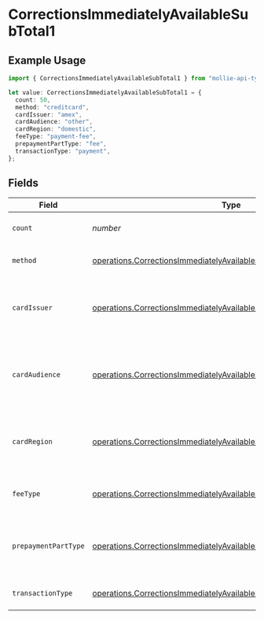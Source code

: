 # CorrectionsImmediatelyAvailableSubTotal1

## Example Usage

```typescript
import { CorrectionsImmediatelyAvailableSubTotal1 } from "mollie-api-typescript/models/operations";

let value: CorrectionsImmediatelyAvailableSubTotal1 = {
  count: 50,
  method: "creditcard",
  cardIssuer: "amex",
  cardAudience: "other",
  cardRegion: "domestic",
  feeType: "payment-fee",
  prepaymentPartType: "fee",
  transactionType: "payment",
};
```

## Fields

| Field                                                                                                                                                          | Type                                                                                                                                                           | Required                                                                                                                                                       | Description                                                                                                                                                    | Example                                                                                                                                                        |
| -------------------------------------------------------------------------------------------------------------------------------------------------------------- | -------------------------------------------------------------------------------------------------------------------------------------------------------------- | -------------------------------------------------------------------------------------------------------------------------------------------------------------- | -------------------------------------------------------------------------------------------------------------------------------------------------------------- | -------------------------------------------------------------------------------------------------------------------------------------------------------------- |
| `count`                                                                                                                                                        | *number*                                                                                                                                                       | :heavy_minus_sign:                                                                                                                                             | Number of transactions of this type                                                                                                                            | 50                                                                                                                                                             |
| `method`                                                                                                                                                       | [operations.CorrectionsImmediatelyAvailableSubTotalMethod1](../../models/operations/correctionsimmediatelyavailablesubtotalmethod1.md)                         | :heavy_minus_sign:                                                                                                                                             | Payment type of the transactions                                                                                                                               | creditcard                                                                                                                                                     |
| `cardIssuer`                                                                                                                                                   | [operations.CorrectionsImmediatelyAvailableSubTotalCardIssuer1](../../models/operations/correctionsimmediatelyavailablesubtotalcardissuer1.md)                 | :heavy_minus_sign:                                                                                                                                             | In case of payments transactions with card, the card issuer will be available                                                                                  | amex                                                                                                                                                           |
| `cardAudience`                                                                                                                                                 | [operations.CorrectionsImmediatelyAvailableSubTotalCardAudience1](../../models/operations/correctionsimmediatelyavailablesubtotalcardaudience1.md)             | :heavy_minus_sign:                                                                                                                                             | In case of payments trnsactions with card, the card audience will be available.                                                                                | other                                                                                                                                                          |
| `cardRegion`                                                                                                                                                   | [operations.CorrectionsImmediatelyAvailableSubTotalCardRegion1](../../models/operations/correctionsimmediatelyavailablesubtotalcardregion1.md)                 | :heavy_minus_sign:                                                                                                                                             | In case of payments transactions with card, the card region will be available.                                                                                 | domestic                                                                                                                                                       |
| `feeType`                                                                                                                                                      | [operations.CorrectionsImmediatelyAvailableSubTotalFeeType1](../../models/operations/correctionsimmediatelyavailablesubtotalfeetype1.md)                       | :heavy_minus_sign:                                                                                                                                             | Present when the transaction represents a fee.                                                                                                                 | payment-fee                                                                                                                                                    |
| `prepaymentPartType`                                                                                                                                           | [operations.CorrectionsImmediatelyAvailableSubTotalPrepaymentPartType1](../../models/operations/correctionsimmediatelyavailablesubtotalprepaymentparttype1.md) | :heavy_minus_sign:                                                                                                                                             | Prepayment part: fee itself, reimbursement, discount, VAT or rounding compensation.                                                                            | fee                                                                                                                                                            |
| `transactionType`                                                                                                                                              | [operations.CorrectionsImmediatelyAvailableSubTotalTransactionType1](../../models/operations/correctionsimmediatelyavailablesubtotaltransactiontype1.md)       | :heavy_minus_sign:                                                                                                                                             | Represents the transaction type                                                                                                                                | payment                                                                                                                                                        |